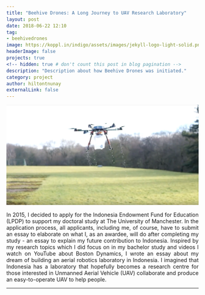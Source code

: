 ```yaml
---
title: "Beehive Drones: A Long Journey to UAV Research Laboratory"
layout: post
date: 2018-06-22 12:10
tag: 
- beehivedrones
image: https://koppl.in/indigo/assets/images/jekyll-logo-light-solid.png
headerImage: false
projects: true
<!-- hidden: true # don't count this post in blog pagination -->
description: "Description about how Beehive Drones was initiated."
category: project
author: hiltontnunay
externalLink: false
---
```


![Screenshot](/assets/images/drone-beehive-drones.png)

<p align="justify">In 2015, I decided to apply for the Indonesia Endowment Fund for Education (LPDP) to support my doctoral study at The University of Manchester. In the application process, all applicants, including me, of course, have to submit an essay to elaborate on what I, as an awardee, will do after completing my study - an essay to explain my future contribution to Indonesia. Inspired by my research topics which I did focus on in my bachelor study and videos I watch on YouTube about Boston Dynamics, I wrote an essay about my dream of building an aerial robotics laboratory in Indonesia. I imagined that Indonesia has a laboratory that hopefully becomes a research centre for those interested in Unmanned Aerial Vehicle (UAV) collaborate and produce an easy-to-operate UAV to help people.</p>

---
